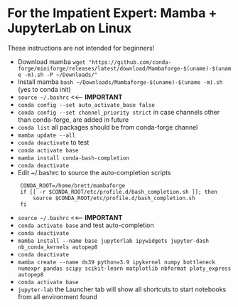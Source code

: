# For the Impatient Expert: Mamba + JupyterLab on Linux
These instructions are not intended for beginners!
* Download mamba `wget "https://github.com/conda-forge/miniforge/releases/latest/download/Mambaforge-$(uname)-$(uname -m).sh -P ~/Downloads/"`
* Install mamba `bash ~/Downloads/Mambaforge-$(uname)-$(uname -m).sh` (yes to conda init)
* `source ~/.bashrc` <<-- **IMPORTANT**
* `conda config --set auto_activate_base false`
* `conda config --set channel_priority strict` in case channels other than conda-forge, are added in future
* `conda list` all packages should be from conda-forge channel
* `mamba update --all`
* `conda deactivate` to test
* `conda activate base`
* `mamba install conda-bash-completion`
* `conda deactivate`
* Edit ~/.bashrc to source the auto-completion scripts
```
    CONDA_ROOT=/home/brett/mambaforge
    if [[ -r $CONDA_ROOT/etc/profile.d/bash_completion.sh ]]; then
        source $CONDA_ROOT/etc/profile.d/bash_completion.sh
    fi
```
* `source ~/.bashrc` <<-- **IMPORTANT**
* `conda activate base` and test <TAB><TAB> auto-completion
* `conda deactivate`
* `mamba install --name base jupyterlab ipywidgets jupyter-dash nb_conda_kernels autopep8`
* `conda deactivate`
* `mamba create --name ds39 python=3.9 ipykernel numpy bottleneck numexpr pandas scipy scikit-learn matplotlib nbformat ploty_express autopep8`
* `conda activate base`
* `jupyter-lab` the Launcher tab will show all shortcuts to start notebooks from all environment found
